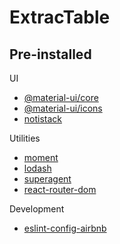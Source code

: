 # ExtracTable

## Pre-installed

UI
- [@material-ui/core](https://www.npmjs.com/package/@material-ui/core)
- [@material-ui/icons](https://www.npmjs.com/package/@material-ui/icons)
- [notistack](https://www.npmjs.com/package/notistack)

Utilities
- [moment](https://www.npmjs.com/package/moment)
- [lodash](https://www.npmjs.com/package/lodash)
- [superagent](https://www.npmjs.com/package/superagent)
- [react-router-dom](https://www.npmjs.com/package/react-router-dom)

Development
- [eslint-config-airbnb](https://www.npmjs.com/package/eslint-config-airbnb)
